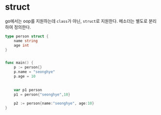 # struct

go에서는 oop를 지원하는데 `class`가 아닌, `struct`로 지원한다. 메소더는 별도로 분리하여 정의한다.

```go
type person struct {
    name string
    age int
}


func main() {
    p := person{}
    p.name = "seonghye"
    p.age = 10
    
    
    var p1 person
    p1 = person{"seonghye",10}
   
    p2 := person{name:"seonghye", age:10}
}
```

